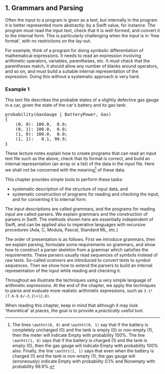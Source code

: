 <!DOCTYPE html>
<html lang="en">
<head>
<meta charset="utf-8" />
<title>Parsing and Grammars with Swift</title>
<link rel="stylesheet" href="katex.min.css" />
</head>
<body>
<article>

# 1. Grammars and Parsing

Often the input to a program is given as a text, but internally in the program it is better represented more abstractly: by a Swift value, for instance.
The program must read the input text, check that it is well-formed, and convert it to the internal form.
This is particularly challenging when the input is in 'free format', with no restrictions on the lay-out.

For example, think of a program for doing symbolic differentiation of mathematical expressions.
It needs to read an expression involving arithmetic operators, variables, parentheses, etc.
It must check that the parentheses match, it should allow any number of blanks around operators, and so on, and must build a suitable internal representation of the expression. 
Doing this without a systematic approach is very hard.

<aside>

# Example 1

This text file describes the probable states of a slightly defective gas gauge in a car, given the state of the car's battery and its gas tank:

<pre>
probability(GasGauge | BatteryPower, Gas)
{
    (0, 0): 100.0,  0.0;
    (0, 1): 100.0,  0.0;
    (1, 0): 100.0,  0.0;
    (1, 1):   0.1, 99.9;
} 
</pre>

These lecture notes explain how to create programs that can read an input text file such as the above, check that its format is correct, and build an internal representation (an array or a list) of the data in the input file.
Here we shall not be concerned with the meaning[^3] of these data.

</aside>

[^3]: The lines `\mathtt(0, 0)` and `\mathtt(0, 1)` say that if the battery is completely uncharged (0) and the tank is empty (0) or non-empty (1), then the meter will indicate Empty with probability 100%.
    The line `\mathtt(1, 0)` says that if the battery is charged (1) and the tank is empty (0), then the gas gauge will indicate Empty with probability 100% also.
    Finally, the line `\mathtt(1, 1)` says that even when the battery is charged (1) and the tank is non-empty (1), the gas gauge will (erroneously) indicate Empty with probability 0.1% and Nonempty with probability 99.9%.

This chapter provides simple tools to perform these tasks:

* systematic description of the structure of input data, and
* systematic construction of programs for reading and checking the input, and for converting
it to internal form.

The input descriptions are called grammars, and the programs for reading input are called parsers.
We explain grammars and the construction of parsers in Swift.
The methods shown here are essentially independent of Swift, and can be applied also to imperative languages with recursive procedures (Ada, C, Modula, Pascal, Standard ML, etc.)

The order of presentation is as follows.
First we introduce grammars, then we explain parsing, formulate some requirements on grammars, and show how to construct a parser skeleton from a grammar which satisfies the requirements.
These parsers usually read sequences of symbols instead of raw texts.
So-called <dfn>scanners</dfn> are introduced to convert texts to symbol sequences.
Then we show how to extend the parsers to build an internal representation of the input while reading and checking it.

Throughout we illustrate the techniques using a very simple language of arithmetic expressions.
At the end of the chapter, we apply the techniques to parse and evaluate more realistic arithmetic expressions, such as `3.1*(7.6-9.6/~3.2)+(2.0)`.

When reading this chapter, keep in mind that although it may look 'theoretical' at places, the goal is to provide a *practically* useful tool.

</article>
</body>
</html>
